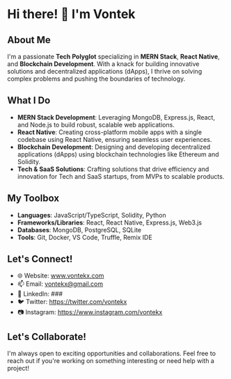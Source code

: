 # Hi there! 👋 I'm Vontek

## About Me

I'm a passionate **Tech Polyglot** specializing in **MERN Stack**, **React Native**, and **Blockchain Development**. With a knack for building innovative solutions and decentralized applications (dApps), I thrive on solving complex problems and pushing the boundaries of technology.

## What I Do

- **MERN Stack Development**: Leveraging MongoDB, Express.js, React, and Node.js to build robust, scalable web applications.
- **React Native**: Creating cross-platform mobile apps with a single codebase using React Native, ensuring seamless user experiences.
- **Blockchain Development**: Designing and developing decentralized applications (dApps) using blockchain technologies like Ethereum and Solidity.
- **Tech & SaaS Solutions**: Crafting solutions that drive efficiency and innovation for Tech and SaaS startups, from MVPs to scalable products.

## My Toolbox

- **Languages**: JavaScript/TypeScript, Solidity, Python
- **Frameworks/Libraries**: React, React Native, Express.js, Web3.js
- **Databases**: MongoDB, PostgreSQL, SQLite
- **Tools**: Git, Docker, VS Code, Truffle, Remix IDE

## Let's Connect!

- 🌐 Website: www.vontekx.com
- 📫 Email: vontekx@gmail.com
- 🔗 LinkedIn: ###
- 🐦 Twitter: https://twitter.com/vontekx
- 📷 Instagram: https://www.instagram.com/vontekx

## Let's Collaborate!

I'm always open to exciting opportunities and collaborations. Feel free to reach out if you're working on something interesting or need help with a project!

